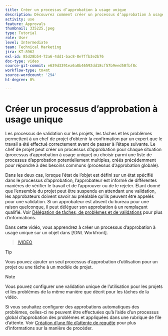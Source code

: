 ```yaml
---
title: Créer un processus d’approbation à usage unique
description: Découvrez comment créer un processus d’approbation à usage unique sur un projet, une tâche ou un problème dans Workfront.
activity: use
feature: Approvals
thumbnail: 335225.jpeg
type: Tutorial
role: User
level: Intermediate
team: Technical Marketing
jira: KT-8962
exl-id: 85d28b54-72a6-4dd1-bac8-8e7ffb3e2b76
doc-type: video
source-git-commit: e639d3391ea6a8b46592dd18cf57b9eed50fbf8c
workflow-type: tm+mt
source-wordcount: '294'
ht-degree: 0%

---
```


# Créer un processus d’approbation à usage unique

Les processus de validation sur les projets, les tâches et les problèmes permettent à un chef de projet d’obtenir la confirmation par un expert que le travail a été effectué correctement avant de passer à l’étape suivante. Le chef de projet peut créer un processus d’approbation pour chaque situation (processus d’approbation à usage unique) ou choisir parmi une liste de processus d’approbation potentiellement multiples, créés précédemment pour répondre à des besoins communs (processus d’approbation globale).

Dans les deux cas, lorsque l’état de l’objet est défini sur un état spécifié dans le processus d’approbation, l’approbateur est informé de différentes manières de vérifier le travail et de l’approuver ou de le rejeter. Étant donné que l’ensemble du projet peut être suspendu en attendant une validation, les approbateurs doivent savoir au préalable qu’ils peuvent être appelés pour une validation. Si un approbateur est absent du bureau pour une raison quelconque, il peut déléguer son approbation à un remplaçant qualifié. Voir [Délégation de tâches, de problèmes et de validations](https://experienceleague.adobe.com/docs/workfront-learn/tutorials-workfront/manage-work/approval-processes-and-milestone-paths/delegate-approvals.html) pour plus d’informations.

Dans cette vidéo, vous apprendrez à créer un processus d’approbation à usage unique sur un objet dans [!DNL  Workfront].

>[!VIDEO](https://video.tv.adobe.com/v/335225/?quality=12&learn=on)

>[!TIP]
>
>Vous pouvez ajouter un seul processus d’approbation d’utilisation pour un projet ou une tâche à un modèle de projet.

>[!NOTE]
>
>Vous pouvez configurer une validation unique de l’utilisation pour les projets et les problèmes de la même manière que décrit pour les tâches de la vidéo.
>
>Si vous souhaitez configurer des approbations automatiques des problèmes, celles-ci ne peuvent être effectuées qu’à l’aide d’un processus global d’approbation des problèmes et appliquées dans une rubrique de file d’attente. Voir [Création d’une file d’attente de requête](https://experienceleague.corp.adobe.com/docs/workfront/using/manage-work/requests/create-and-manage-request-queues/create-request-queue.html) pour plus d’informations sur la manière de procéder.


